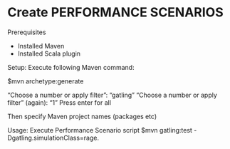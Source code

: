 Create PERFORMANCE SCENARIOS 
=========================
Prerequisites
- Installed Maven
- Installed Scala plugin

Setup:
Execute following Maven command:

$mvn archetype:generate

“Choose a number or apply filter”: “gatling”
“Choose a number or apply filter” (again): “1”
Press enter for all 

Then specify Maven project names (packages etc)

Usage:
Execute Performance Scenario script
    $mvn gatling:test -Dgatling.simulationClass=rage.<name>
